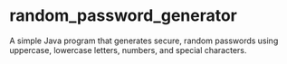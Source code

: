 # random_password_generator
A simple Java program that generates secure, random passwords using uppercase, lowercase letters, numbers, and special characters.
